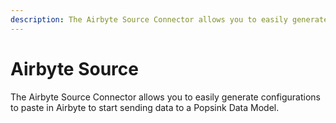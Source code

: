 ```yaml
---
description: The Airbyte Source Connector allows you to easily generate configurations to paste in Airbyte to start sending data to a Popsink Data Model.
---
```

# Airbyte Source

The Airbyte Source Connector allows you to easily generate configurations to paste in Airbyte to start sending data to a Popsink Data Model.
